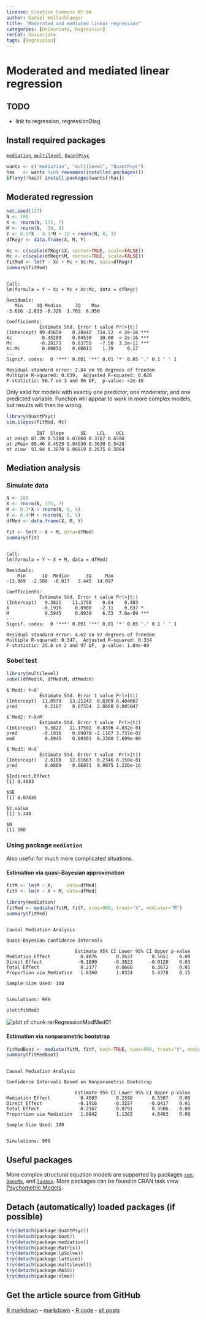 ```yaml
---
license: Creative Commons BY-SA
author: Daniel Wollschlaeger
title: "Moderated and mediated linear regression"
categories: [Univariate, Regression]
rerCat: Univariate
tags: [Regression]
---
```


Moderated and mediated linear regression
=========================

TODO
-------------------------

 - link to regression, regressionDiag

Install required packages
-------------------------

[`mediation`](http://cran.r-project.org/package=mediation), [`multilevel`](http://cran.r-project.org/package=multilevel), [`QuantPsyc`](http://cran.r-project.org/package=QuantPsyc)


```r
wants <- c("mediation", "multilevel", "QuantPsyc")
has   <- wants %in% rownames(installed.packages())
if(any(!has)) install.packages(wants[!has])
```

    
Moderated regression
-------------------------


```r
set.seed(123)
N <- 100
X <- rnorm(N, 175, 7)
M <- rnorm(N,  30, 8)
Y <- 0.5*X - 0.3*M + 10 + rnorm(N, 0, 3)
dfRegr <- data.frame(X, M, Y)
```



```r
Xc <- c(scale(dfRegr$X, center=TRUE, scale=FALSE))
Mc <- c(scale(dfRegr$M, center=TRUE, scale=FALSE))
fitMod <- lm(Y ~ Xc + Mc + Xc:Mc, data=dfRegr)
summary(fitMod)
```

```

Call:
lm(formula = Y ~ Xc + Mc + Xc:Mc, data = dfRegr)

Residuals:
   Min     1Q Median     3Q    Max 
-5.616 -2.033 -0.326  1.769  6.950 

Coefficients:
            Estimate Std. Error t value Pr(>|t|)    
(Intercept) 89.45659    0.28442  314.52  < 2e-16 ***
Xc           0.45289    0.04530   10.00  < 2e-16 ***
Mc          -0.28173    0.03755   -7.50  3.2e-11 ***
Xc:Mc        0.00852    0.00613    1.39     0.17    
---
Signif. codes:  0 '***' 0.001 '**' 0.01 '*' 0.05 '.' 0.1 ' ' 1 

Residual standard error: 2.84 on 96 degrees of freedom
Multiple R-squared: 0.639,	Adjusted R-squared: 0.628 
F-statistic: 56.7 on 3 and 96 DF,  p-value: <2e-16 
```


Only valid for models with exactly one predictor, one moderator, and one predicted variable. Function will appear to work in more complex models, but results will then be wrong.


```r
library(QuantPsyc)
sim.slopes(fitMod, Mc)
```

```
           INT  Slope      SE    LCL    UCL
at zHigh 87.28 0.5188 0.07060 0.3787 0.6590
at zMean 89.46 0.4529 0.04530 0.3630 0.5428
at zLow  91.64 0.3870 0.06019 0.2675 0.5064
```


Mediation analysis
-------------------------

### Simulate data


```r
N <- 100
X <- rnorm(N, 175, 7)
M <- 0.7*X + rnorm(N, 0, 5)
Y <- 0.4*M + rnorm(N, 0, 5)
dfMed <- data.frame(X, M, Y)
```



```r
fit <- lm(Y ~ X + M, data=dfMed)
summary(fit)
```

```

Call:
lm(formula = Y ~ X + M, data = dfMed)

Residuals:
    Min      1Q  Median      3Q     Max 
-13.869  -2.588  -0.017   3.445  14.097 

Coefficients:
            Estimate Std. Error t value Pr(>|t|)    
(Intercept)   9.3822    11.1750    0.84    0.403    
X            -0.1916     0.0908   -2.11    0.037 *  
M             0.5945     0.0939    6.33  7.6e-09 ***
---
Signif. codes:  0 '***' 0.001 '**' 0.01 '*' 0.05 '.' 0.1 ' ' 1 

Residual standard error: 4.62 on 97 degrees of freedom
Multiple R-squared: 0.347,	Adjusted R-squared: 0.334 
F-statistic: 25.8 on 2 and 97 DF,  p-value: 1.04e-09 
```


### Sobel test


```r
library(multilevel)
sobel(dfMed$X, dfMed$M, dfMed$Y)
```

```
$`Mod1: Y~X`
            Estimate Std. Error t value Pr(>|t|)
(Intercept)  11.0579   13.21242  0.8369 0.404667
pred          0.2167    0.07554  2.8688 0.005047

$`Mod2: Y~X+M`
            Estimate Std. Error t value  Pr(>|t|)
(Intercept)   9.3822   11.17501  0.8396 4.032e-01
pred         -0.1916    0.09078 -2.1107 3.737e-02
med           0.5945    0.09391  6.3300 7.609e-09

$`Mod3: M~X`
            Estimate Std. Error t value  Pr(>|t|)
(Intercept)   2.8188   12.01663  0.2346 8.150e-01
pred          0.6869    0.06871  9.9975 1.226e-16

$Indirect.Effect
[1] 0.4083

$SE
[1] 0.07635

$z.value
[1] 5.348

$N
[1] 100
```


### Using package `mediation`

Also useful for much more complicated situations.

#### Estimation via quasi-Bayesian approximation


```r
fitM <- lm(M ~ X,     data=dfMed)
fitY <- lm(Y ~ X + M, data=dfMed)

library(mediation)
fitMed <- mediate(fitM, fitY, sims=999, treat="X", mediator="M")
summary(fitMed)
```

```

Causal Mediation Analysis 

Quasi-Bayesian Confidence Intervals

                         Estimate 95% CI Lower 95% CI Upper p-value
Mediation Effect           0.4076       0.2637       0.5651    0.00
Direct Effect             -0.1899      -0.3623      -0.0128    0.03
Total Effect               0.2177       0.0660       0.3672    0.01
Proportion via Mediation   1.8360       1.0324       5.4378    0.15

Sample Size Used: 100 


Simulations: 999 
```



```r
plot(fitMed)
```

![plot of chunk rerRegressionModMed01](content/assets/figure/rerRegressionModMed01.png) 


#### Estimation via nonparametric bootstrap


```r
fitMedBoot <- mediate(fitM, fitY, boot=TRUE, sims=999, treat="X", mediator="M")
summary(fitMedBoot)
```

```

Causal Mediation Analysis 

Confidence Intervals Based on Nonparametric Bootstrap

                         Estimate 95% CI Lower 95% CI Upper p-value
Mediation Effect           0.4083       0.2598       0.5507    0.00
Direct Effect             -0.1916      -0.3257      -0.0417    0.01
Total Effect               0.2167       0.0791       0.3506    0.00
Proportion via Mediation   1.8842       1.1362       4.6463    0.09

Sample Size Used: 100 


Simulations: 999 
```


Useful packages
-------------------------

More complex structural equation models are supported by packages [`sem`](http://cran.r-project.org/package=sem), [`OpenMx`](http://openmx.psyc.virginia.edu/), and [`lavaan`](http://cran.r-project.org/package=lavaan). More packages can be found in CRAN task view [Psychometric Models](http://cran.r-project.org/web/views/Psychometrics.html).

Detach (automatically) loaded packages (if possible)
-------------------------


```r
try(detach(package:QuantPsyc))
try(detach(package:boot))
try(detach(package:mediation))
try(detach(package:Matrix))
try(detach(package:lpSolve))
try(detach(package:lattice))
try(detach(package:multilevel))
try(detach(package:MASS))
try(detach(package:nlme))
```


Get the article source from GitHub
----------------------------------------------

[R markdown](https://github.com/dwoll/RExRepos/raw/master/Rmd/regressionModMed.Rmd) - [markdown](https://github.com/dwoll/RExRepos/raw/master/md/regressionModMed.md) - [R code](https://github.com/dwoll/RExRepos/raw/master/R/regressionModMed.R) - [all posts](https://github.com/dwoll/RExRepos/)
